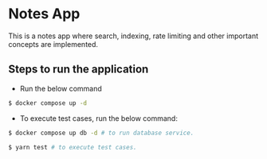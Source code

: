 # Notes App

This is a notes app where search, indexing, rate limiting and other important concepts are implemented.

## Steps to run the application

- Run the below command

```bash
$ docker compose up -d
```

- To execute test cases, run the below command:

```bash
$ docker compose up db -d # to run database service.
```

```bash
$ yarn test # to execute test cases.
```
